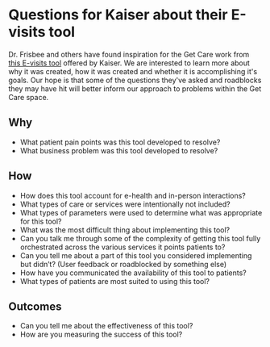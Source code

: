 # Questions for Kaiser about their E-visits tool

Dr. Frisbee and others have found inspiration for the Get Care work from [this E-visits tool](https://thrive.kaiserpermanente.org/care-near-oregon-washington/overview/community/telehealth-video-phone-visit/e-visits) offered by Kaiser. We are interested to learn more about why it was created, how it was created and whether it is accomplishing it's goals. Our hope is that some of the questions they've asked and roadblocks they may have hit will better inform our approach to problems within the Get Care space.

## Why

* What patient pain points was this tool developed to resolve?
* What business problem was this tool developed to resolve?

## How

* How does this tool account for e-health and in-person interactions?
* What types of care or services were intentionally not included?
* What types of parameters were used to determine what was appropriate for this tool?
* What was the most difficult thing about implementing this tool?
* Can you talk me through some of the complexity of getting this tool fully orchestrated across the various services it points patients to?
* Can you tell me about a part of this tool you considered implementing but didn’t? (User feedback or roadblocked by something else)
* How have you communicated the availability of this tool to patients?
* What types of patients are most suited to using this tool?

## Outcomes

* Can you tell me about the effectiveness of this tool?
* How are you measuring the success of this tool?
